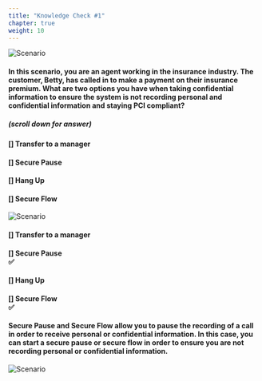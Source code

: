 ```yaml
---
title: "Knowledge Check #1"
chapter: true
weight: 10
---
```

![Scenario ](/images/Knowledge1.jpg)

#### In this scenario, you are an agent working in the insurance industry. The customer, Betty, has called in to make a payment on their insurance premium. What are two options you have when taking confidential information to ensure the system is not recording personal and confidential information and staying PCI compliant? 

##### (scroll down for answer)

#### [] Transfer to a manager <br>
#### [] Secure Pause <br>
#### [] Hang Up <br>
#### [] Secure Flow <br>

![Scenario ](/images/scenario1answer.jpg)

#### [] Transfer to a manager <br>
#### [] **Secure Pause** <br> :white_check_mark:
#### [] Hang Up <br>
#### [] **Secure Flow** <br> :white_check_mark:

#### Secure Pause and Secure Flow allow you to pause the recording of a call in order to receive personal or confidential information. In this case, you can start a secure pause or secure flow in order to ensure you are not recording personal or confidential information. 
![Scenario ](/images/secureflowanswer.jpg)